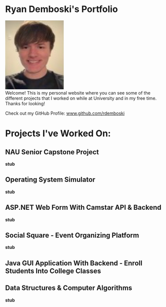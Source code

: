 # Ryan Demboski's Portfolio
![Image of Ryan](ryan.png)\
Welcome! This is my personal website where you can see some of the different projects that I worked on while at University and in my free time. Thanks for looking!
  
Check out my GitHub Profile: www.github.com/rdemboski


# Projects I've Worked On:


## NAU Senior Capstone Project
**stub**


## Operating System Simulator
**stub**


## ASP.NET Web Form With Camstar API & Backend
**stub**


## Social Square - Event Organizing Platform
**stub**


## Java GUI Application With Backend - Enroll Students Into College Classes



## Data Structures & Computer Algorithms
**stub**
